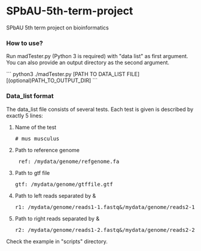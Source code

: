 # SPbAU-5th-term-project
SPbAU 5th term project on bioinformatics

<h3> How to use? </h3>
<p> Run madTester.py (Python 3 is required) with "data list" as first argument. You can also provide an output directory as the second argument. </p>
```
python3 ./madTester.py [PATH TO DATA_LIST FILE] [(optional)PATH_TO_OUTPUT_DIR]
```
<h3> Data_list format </h3>
<p> The data_list file consists of several tests. Each test is given is described by exactly 5 lines:</p>
<ol>
<li/> Name of the test <pre># mus_musculus</pre>
<li/> Path to reference genome <pre> ref: /mydata/genome/refgenome.fa</pre>
<li/> Path to gtf file <pre>gtf: /mydata/genome/gtffile.gtf</pre>
<li/> Path to left reads separated by &amp; <pre>r1: /mydata/genome/reads1-1.fastq&amp;/mydata/genome/reads2-1.fastq</pre>
<li/> Path to right reads separated by &amp; <pre>r2: /mydata/genome/reads1-2.fastq&amp;/mydata/genome/reads2-2.fastq</pre>
</ol>
<p>Check the example in "scripts" directory.</p>
